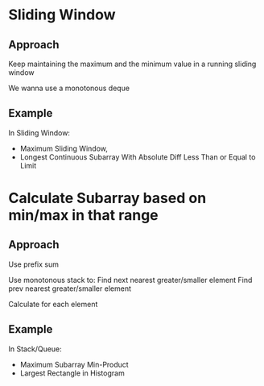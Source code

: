 # Sliding Window

## Approach

Keep maintaining the maximum and the minimum value in a running sliding window

We wanna use a monotonous deque

## Example 
In Sliding Window:
- Maximum Sliding Window, 
- Longest Continuous Subarray With Absolute Diff Less Than or Equal to Limit

# Calculate Subarray based on min/max in that range

## Approach
Use prefix sum

Use monotonous stack to:
Find next nearest greater/smaller element
Find prev nearest greater/smaller element

Calculate for each element

## Example
In Stack/Queue:
- Maximum Subarray Min-Product
- Largest Rectangle in Histogram